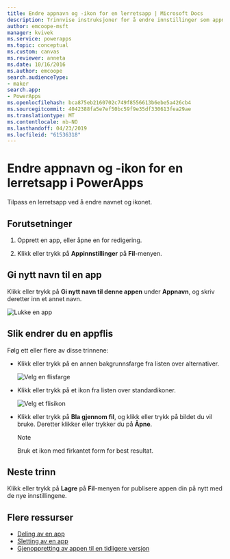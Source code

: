 ```yaml
---
title: Endre appnavn og -ikon for en lerretsapp | Microsoft Docs
description: Trinnvise instruksjoner for å endre innstillinger som appnavn og -ikon for en lerretsapp i PowerApps
author: emcoope-msft
manager: kvivek
ms.service: powerapps
ms.topic: conceptual
ms.custom: canvas
ms.reviewer: anneta
ms.date: 10/16/2016
ms.author: emcoope
search.audienceType:
- maker
search.app:
- PowerApps
ms.openlocfilehash: bca875eb2160702c749f8556613b6ebe5a426cb4
ms.sourcegitcommit: 4042388fa5e7ef50bc59f9e35df330613fea29ae
ms.translationtype: MT
ms.contentlocale: nb-NO
ms.lasthandoff: 04/23/2019
ms.locfileid: "61536318"
---
```

# <a name="change-app-name-and-icon-for-a-canvas-app-in-powerapps"></a>Endre appnavn og -ikon for en lerretsapp i PowerApps
Tilpass en lerretsapp ved å endre navnet og ikonet.

## <a name="prerequisites"></a>Forutsetninger
1. Opprett en app, eller åpne en for redigering.

2. Klikk eller trykk på **Appinnstillinger** på **Fil**-menyen.

## <a name="rename-an-app"></a>Gi nytt navn til en app
Klikk eller trykk på **Gi nytt navn til denne appen** under **Appnavn**, og skriv deretter inn et annet navn.

![Lukke en app](./media/set-name-tile/rename-app.png)

## <a name="change-an-app-tile"></a>Slik endrer du en appflis
Følg ett eller flere av disse trinnene:

* Klikk eller trykk på en annen bakgrunnsfarge fra listen over alternativer.

    ![Velg en flisfarge](./media/set-name-tile/tile-colors.png)

* Klikk eller trykk på et ikon fra listen over standardikoner.

    ![Velg et flisikon](./media/set-name-tile/tile-icons.png)

* Klikk eller trykk på **Bla gjennom fil**, og klikk eller trykk på bildet du vil bruke. Deretter klikker eller trykker du på **Åpne**.

    > [!NOTE]
  > Bruk et ikon med firkantet form for best resultat.

## <a name="next-step"></a>Neste trinn
Klikk eller trykk på **Lagre** på **Fil**-menyen for publisere appen din på nytt med de nye innstillingene.

## <a name="more-resources"></a>Flere ressurser
* [Deling av en app](share-app.md)
* [Sletting av en app](delete-app.md)
* [Gjenoppretting av appen til en tidligere versjon](restore-an-app.md)
